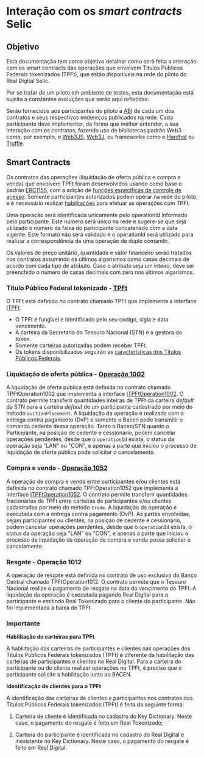 # Interação com os _smart contracts_ Selic

## Objetivo

Esta documentação tem como objetivo detalhar como será feita a interação com os smart contracts das operações que envolvem Títulos Públicos Federais tokenizados (TPFt), que estão disponíveis na rede do piloto do Real Digital Selic.

Por se tratar de um piloto em ambiente de testes, esta documentação está sujeita a constantes evoluções que serão aqui refletidas.

Serão fornecidos aos participantes do piloto a [ABI](https://docs.soliditylang.org/en/v0.8.20/abi-spec.html) de cada um dos contratos e seus respectivos endereços publicados na rede. Cada participante deve implementar, da forma que melhor entender, a sua interação com os contratos, fazendo uso de bibliotecas padrão Web3 como, por exemplo, o [Web3JS](https://web3js.readthedocs.io/en/v1.10.0/), [Web3J](https://docs.web3j.io/4.10.0/), ou frameworks como o [Hardhat](https://hardhat.org/) ou [Truffle](https://trufflesuite.com/).


## Smart Contracts
Os contratos das operações (liquidação de oferta pública e compra e venda) que envolvem TPFt foram desenvolvidos usando como base o padrão [ERC1155](https://ethereum.org/pt/developers/docs/standards/tokens/erc-1155/), com a adição de [funções específicas de controle de acesso](./TPFtAccessControl.md). Somente participantes autorizados podem operar na rede do piloto, e é necessário realizar [habilitações](habilitacoes.md) para efetuar as operações com TPFt.


Uma operação será identificada unicamente pelo operationId informado pelo participante. Este número será único na rede e sugere-se que seja utilizado o número da faixa do participante concatenado com a data vigente. Este formato não será validado e o operationId será utilizado para realizar a correspondência de uma operação de duplo comando.

Os valores de preço unitário, quantidade e valor financeiro serão tratados nos contratos assumindo os últimos algarismos como casas decimais de acordo com cada tipo de atributo. Caso o atributo seja um inteiro, deve ser preenchido o número de casas decimais com zero nos últimos algarismos.

### Título Público Federal tokenizado - [TPFt](./ITPFt.md)

O TPFt está definido no contrato chamado TPFt que implementa a interface [ITPFt](./abi/ITPFt.json).

- O TPFt é fungível e identificado pelo seu código, sigla e data vencimento.
- A carteira da Secretaria do Tesouro Nacional (STN) é a gestora do token.
- Somente carteiras autorizadas podem receber TPFt.
- Os tokens disponibilizados seguirão as [características dos Títulos Públicos Federais](https://www.bcb.gov.br/content/estabilidadefinanceira/selic/CaracteristicaTitulos.pdf).

### Liquidação de oferta pública - [Operação 1002](./ITPFtOperation1002.md)

A liquidação de oferta pública está definida no contrato chamado TPFtOperation1002 que implementa a interface [ITPFtOperation1002](./abi/ITPFtOperation1002.json). O contrato permite transferir quantidades inteiras de TPFt da carteira _default_ da STN para a carteira _default_ de um participante cadastrado por meio do método `auctionPlacement`. A liquidação da operação é realizada com a entrega contra pagamento (DvP) e somente o Bacen pode transmitir o comando cedente dessa operação. Tanto o Bacen/STN quanto o Participante, na posição de cedente e cessionário, podem cancelar operações pendentes, desde que o `operationId` exista, o status da operação seja "LAN" ou "CON", e apenas a parte que iniciou o processo de liquidação de oferta pública pode solicitar o cancelamento. 

### Compra e venda - [Operação 1052](./ITPFtOperation1052.md)

A operação de compra e venda entre participantes e/ou clientes está definida no contrato chamado TPFtOperation1052 que implementa a interface [ITPFtOperation1052](./abi/ITPFtOperation1052.json). O contrato permite transferir quantidades fracionárias de TPFt entre carteiras de participantes e/ou clientes cadastrados por meio do método `trade`. A liquidação da operação é executada com a entrega contra pagamento (DvP). As partes envolvidas, sejam participantes ou clientes, na posição de cedente e cessionário, podem cancelar operações pendentes, desde que o `operationId` exista, o status da operação seja "LAN" ou "CON", e apenas a parte que iniciou o processo de liquidação da operação de compra e venda possa solicitar o cancelamento. 

### Resgate - Operação 1012

A operação de resgate está definida no contrato de uso exclusivo do Banco Central chamado TPFtOperation1012. O contrato permite que o Tesouro Nacional realize o pagamento de resgate na data do vencimento do TPFt. A liquidação da operação é executada pagando Real Digital para o participante e emitindo Real Tokenizado para o cliente do participante. Não foi implementada a baixa de TPFt.

### **Importante**

**Habilitação de carteiras para TPFt**

A habilitação das carteiras de participantes e clientes nas operações dos Títulos Públicos Federais tokenizados (TPFt) é diferente da habilitação das carteiras de participantes e clientes no Real Digital. Para a carteira do participante ou do cliente realizar operações no TPFt, é preciso que o participante solicite a habilitação junto ao BACEN.

**Identificação de clientes para o TPFt**

A identificação das carteiras de clientes e participantes nos contratos dos Títulos Públicos Federais tokenizados (TPFt) é feita da seguinte forma: 

1. Carteira de cliente é identificada no cadastro do Key Dictionary. Neste caso, o pagamento do resgate é feito em Real Tokenizado;

2. Carteira do participante é identificada no cadastro do Real Digital e inexistente no Key Dictionary. Neste caso, o pagamento do resgate é feito em Real Digital.
